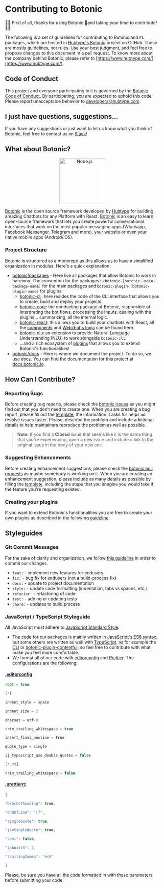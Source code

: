 # Contributing to Botonic

🙌:tada: First of all, thanks for using Botonic 🤖and taking your time to contribute! :tada:🙌

The following is a set of guidelines for contributing to Botonic and its packages, which are hosted in [Hubtype's Botonic](https://github.com/hubtype/botonic) project on GitHub. These are mostly guidelines, not rules. Use your best judgment, and feel free to propose changes to this document in a pull request. To know more about the company behind Botonic, please refer to [https://www.hubtype.com/](https://www.hubtype.com/).

## Code of Conduct
This project and everyone participating in it is governed by the [Botonic Code of Conduct](https://github.com/hubtype/botonic/blob/master/CODE_OF_CONDUCT.md). By participating, you are expected to uphold this code. Please report unacceptable behavior to [developers@hubtype.com](mailto:developers@hubtype.com).

## I just have questions, suggestions...
If you have any suggestions or just want to let us know what you think of Botonic, feel free to contact us on [Slack](https://slack.botonic.io/)!

## What about Botonic?
<p align="center">
  <a  href="https://botonic.io/">
    <img alt="Node.js" src="https://botonic.io/img/botonic-logo.png" width="150"/>
  </a>
</p>

[Botonic](https://botonic.io) is the open source framework developed by [Hubtype](https://www.hubtype.com) for building amazing Chatbots for any Platform with React. [Botonic](https://botonic.io) is an easy to learn, open-source framework that lets you create powerful conversational interfaces that work on the most popular messaging apps (Whatsapp, Facebook Messenger, Telegram and more), your website or even your native mobile apps (Android/iOS). 

### Project Structure
Botonic is structured as a monorepo as this allows us to have a simplified organization in modules. Here's a quick explanation:
* [botonic/packages](https://github.com/hubtype/botonic/tree/master/packages) - Here live all packages that allow Botonic to work in harmony. The convention for the packages is `botonic-[botonic--main-package-name]` for the main packages and `botonic-plugin-[botonic-plugin-name]` for plugins.
	* [botonic-cli](https://github.com/hubtype/botonic/tree/master/packages/botonic-cli): here resides the code of the CLI interface that allows you to create, build and deploy your projects.
	* [botonic-core](https://github.com/hubtype/botonic/tree/master/packages/botonic-core): the conducting package of Botonic, responsible of interpreting the bot flows, processing the inputs, dealing with the plugins... summarizing, all the internal logic.
	* [botonic-react](https://github.com/hubtype/botonic/tree/master/packages/botonic-react): this allows you to build your chatbots with React, all the [components](https://docs.botonic.io/components/components) and [Webchat's logic](https://docs.botonic.io/concepts/webchat) can be found here.
	* [botonic-nlu](https://github.com/hubtype/botonic/tree/master/packages/botonic-nlu): an extension to provide Natural Language Understanding (NLU) to work alongside `botonic-cli`.
	* ...and a rich ecosystem of [plugins](https://docs.botonic.io/plugins/using-plugins) that allows you to extend Botonic's functionalities!
* [botonic/docs](https://github.com/hubtype/botonic/tree/master/docs) - Here is where we document the project. To do so, we use [docz](https://www.docz.site/). You can find the documentation for this project at [docs.botonic.io](https://docs.botonic.io/).


## How Can I Contribute?

### Reporting Bugs
Before creating bug reports, please check the [botonic issues](https://github.com/hubtype/botonic/issues) as you might find out that you don't need to create one. When you are creating a bug report, please fill out the [template](https://github.com/hubtype/botonic/blob/master/.github/ISSUE_TEMPLATE/bug_report.md), the information it asks for helps us resolve issues faster. Please, describe the problem and include additional details to help maintainers reproduce the problem as well as possible.

> **Note:** If you find a **Closed** issue that seems like it is the same thing that you're experiencing, open a new issue and include a link to the original issue in the body of your new one.

### Suggesting Enhancements
Before creating enhancement suggestions, please check the [botonic pull requests](https://github.com/hubtype/botonic/pulls) as maybe somebody is working on it. When you are creating an enhancement suggestion, please include as many details as possible by filling the [template](https://github.com/hubtype/botonic/blob/master/.github/ISSUE_TEMPLATE/feature_request.md), including the steps that you imagine you would take if the feature you're requesting existed.

### Creating your plugins
If you want to extend Botonic's functionalities you are free to create your own plugins as described in the following [guideline](https://docs.botonic.io/plugins/botonic-plugins).

## Styleguides

### Git Commit Messages
For the sake of clarity and organization, we follow [this guideline](https://hackwild.com/article/semantic-git-commits/) in order to commit our changes.
-   `feat:`  - implement new features for endusers
-   `fix:`  - bug fix for endusers (not a build-process fix)
-   `docs:`  - update to project documentation
-   `style:`  - update code formatting (indentation, tabs vs spaces, etc.)
-   `refactor:`  - refactoring of code
-   `test:`  - adding or updating tests
-   `chore:`  - updates to build process

### JavaScript / TypeScript Styleguide

All JavaScript must adhere to [JavaScript Standard Style](https://standardjs.com/).
* The code for our packages is mainly written in [JavaScript's ES6 syntax](https://www.w3schools.com/js/js_es6.asp), but some others are written as well with [TypeScript](https://www.typescriptlang.org/), as for example the [CLI](https://github.com/hubtype/botonic/tree/master/packages/botonic-cli) or [botonic-plugin-contentful](https://github.com/hubtype/botonic/tree/master/packages/botonic-plugin-contentful), so feel free to contribute with what make you feel more comfortable.
* We format all of our code with [editorconfig](http://editorconfig.org/) and [Prettier](https://prettier.io/). The configurations are the following:
#### [.editorconfig](https://github.com/hubtype/botonic/blob/master/.editorconfig)
```javascript
root = true

[*]

indent_style = space

indent_size = 2

charset = utf-8

trim_trailing_whitespace = true

insert_final_newline = true

quote_type = single

ij_typescript_use_double_quotes = false

[*.md]

trim_trailing_whitespace = false
```

#### [.prettierrc](https://github.com/hubtype/botonic/blob/master/.prettierrc)
```javascript
{

"bracketSpacing": true,

"endOfLine": "lf",

"singleQuote": true,

"jsxSingleQuote": true,

"semi": false,

"tabWidth": 2,

"trailingComma": "es5"

}
```

Please, be sure you have all the code formatted in with these parameters before submitting your code.


